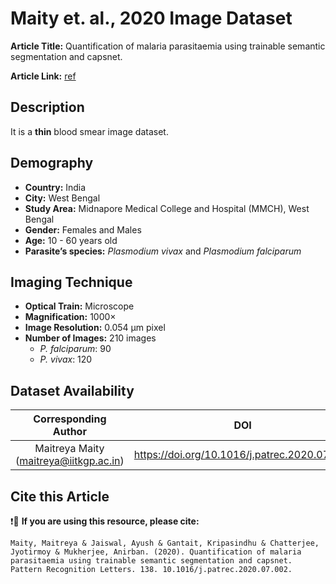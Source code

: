 # **Maity et. al., 2020 Image Dataset**  
**Article Title:** Quantification of malaria parasitaemia using trainable semantic segmentation and capsnet.

**Article Link:** [ref](https://www.sciencedirect.com/science/article/pii/S0167865520302488?via%3Dihub)

## **Description**
It is a **thin** blood smear image dataset.

## **Demography**
+ **Country:** India
+ **City:** West Bengal
+ **Study Area:** Midnapore Medical College and Hospital (MMCH), West Bengal
+ **Gender:** Females and Males
+ **Age:** 10 - 60 years old
+ **Parasite’s species:** _Plasmodium vivax_ and _Plasmodium falciparum_


## **Imaging Technique**
+ **Optical Train:** Microscope
+ **Magnification:** 1000× 
+ **Image Resolution:** 0.054 μm pixel 
+ **Number of Images:** 210 images
    - _P. falciparum_: 90
    - _P. vivax_: 120
  

## **Dataset Availability**

|**Corresponding Author**|**DOI**|
|:---:|:---:|
|Maitreya Maity (maitreya@iitkgp.ac.in)|https://doi.org/10.1016/j.patrec.2020.07.002|


## **Cite this Article**

❗🛑 **If you are using this resource, please cite:** 

```
Maity, Maitreya & Jaiswal, Ayush & Gantait, Kripasindhu & Chatterjee, Jyotirmoy & Mukherjee, Anirban. (2020). Quantification of malaria parasitaemia using trainable semantic segmentation and capsnet. Pattern Recognition Letters. 138. 10.1016/j.patrec.2020.07.002.
```
